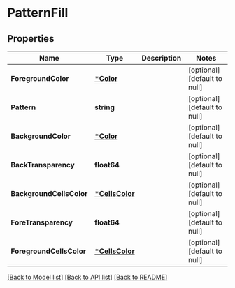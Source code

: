 # PatternFill

## Properties
Name | Type | Description | Notes
------------ | ------------- | ------------- | -------------
**ForegroundColor** | [***Color**](Color.md) |  | [optional] [default to null]
**Pattern** | **string** |  | [optional] [default to null]
**BackgroundColor** | [***Color**](Color.md) |  | [optional] [default to null]
**BackTransparency** | **float64** |  | [optional] [default to null]
**BackgroundCellsColor** | [***CellsColor**](CellsColor.md) |  | [optional] [default to null]
**ForeTransparency** | **float64** |  | [optional] [default to null]
**ForegroundCellsColor** | [***CellsColor**](CellsColor.md) |  | [optional] [default to null]

[[Back to Model list]](../README.md#documentation-for-models) [[Back to API list]](../README.md#documentation-for-api-endpoints) [[Back to README]](../README.md)


